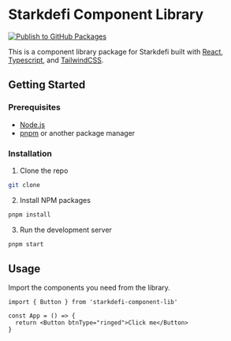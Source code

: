 # Starkdefi Component Library
[![Publish to GitHub Packages](https://github.com/Starkdefi/starkdefi-components-lib/actions/workflows/publish.yaml/badge.svg)](https://github.com/Starkdefi/starkdefi-components-lib/actions/workflows/publish.yaml)

This is a component library package for Starkdefi built with [React](https://reactjs.org/), [Typescript](https://www.typescriptlang.org/), and [TailwindCSS](https://tailwindcss.com/).

## Getting Started

### Prerequisites

- [Node.js](https://nodejs.org/en/)
- [pnpm](https://pnpm.io/) or another package manager

### Installation

1. Clone the repo

```sh
git clone
```

2. Install NPM packages

```sh
pnpm install
```

3. Run the development server

```sh
pnpm start
```

## Usage

Import the components you need from the library.

```tsx
import { Button } from 'starkdefi-component-lib'

const App = () => {
  return <Button btnType="ringed">Click me</Button>
}
```
